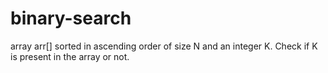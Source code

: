 # binary-search
array arr[] sorted in ascending order of size N and an integer K. Check if K is present in the array or not.
